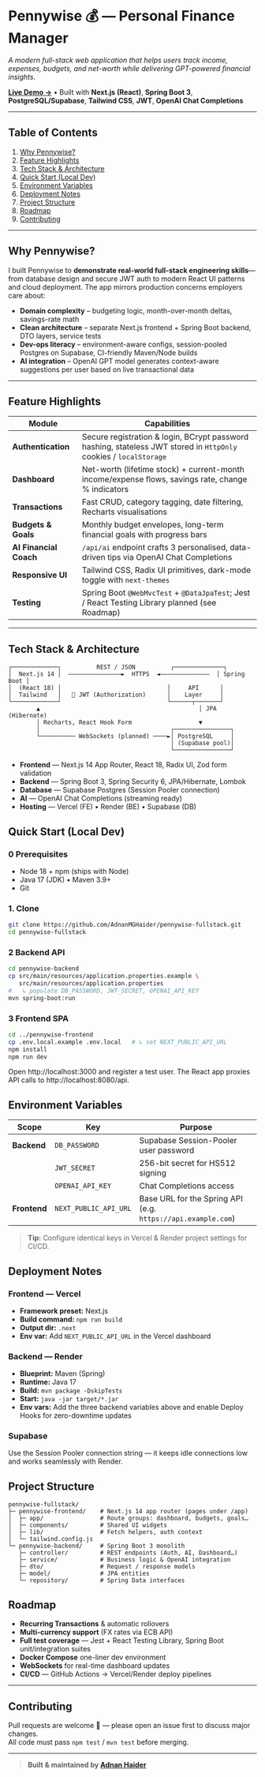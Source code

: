 # Pennywise 💰 — Personal Finance Manager
*A modern full-stack web application that helps users track income, expenses, budgets, and net-worth while delivering GPT-powered financial insights.*

[**Live&nbsp;Demo →**](https://pennywise-fullstack.vercel.app/) • Built with **Next.js (React)**, **Spring Boot 3**, **PostgreSQL/Supabase**, **Tailwind CSS**, **JWT**, **OpenAI Chat Completions**

---

## Table of Contents
1. [Why Pennywise?](#why-pennywise)
2. [Feature Highlights](#feature-highlights)
3. [Tech Stack & Architecture](#tech-stack--architecture)
4. [Quick Start (Local Dev)](#quick-start-local-dev)
5. [Environment Variables](#environment-variables)
6. [Deployment Notes](#deployment-notes)
7. [Project Structure](#project-structure)
8. [Roadmap](#roadmap)
9. [Contributing](#contributing)

---

## Why Pennywise?
I built Pennywise to **demonstrate real-world full-stack engineering skills**—from database design and secure JWT auth to modern React UI patterns and cloud deployment. The app mirrors production concerns employers care about:

* **Domain complexity** – budgeting logic, month-over-month deltas, savings-rate math  
* **Clean architecture** – separate Next.js frontend + Spring Boot backend, DTO layers, service tests  
* **Dev-ops literacy** – environment-aware configs, session-pooled Postgres on Supabase, CI-friendly Maven/Node builds  
* **AI integration** – OpenAI GPT model generates context-aware suggestions per user based on live transactional data  

---

## Feature Highlights

| Module | Capabilities |
|--------|--------------|
| **Authentication** | Secure registration & login, BCrypt password hashing, stateless JWT stored in `HttpOnly` cookies / `localStorage` |
| **Dashboard** | Net-worth (lifetime stock) + current-month income/expense flows, savings rate, change % indicators |
| **Transactions** | Fast CRUD, category tagging, date filtering, Recharts visualisations |
| **Budgets & Goals** | Monthly budget envelopes, long-term financial goals with progress bars |
| **AI Financial Coach** | `/api/ai` endpoint crafts 3 personalised, data-driven tips via OpenAI Chat Completions |
| **Responsive UI** | Tailwind CSS, Radix UI primitives, dark-mode toggle with `next-themes` |
| **Testing** | Spring Boot `@WebMvcTest` + `@DataJpaTest`; Jest / React Testing Library planned (see Roadmap) |

---

## Tech Stack & Architecture
```text
┌─────────────┐          REST / JSON          ┌──────────────┐
│  Next.js 14 │  ———————————————►  HTTPS  ◄——————————————  │ Spring Boot │
│  (React 18) │                              │     API      │
│  Tailwind   │   🔑 JWT (Authorization)      │    Layer     │
└─────────────┘                              └──────┬───────┘
        ▲                                             │ JPA (Hibernate)
        │ Recharts, React Hook Form                   ▼
        │                                     ┌────────────────┐
        └────────── WebSockets (planned) ────►│ PostgreSQL     │
                                              │ (Supabase pool)│
                                              └────────────────┘
```
- **Frontend** — Next.js 14 App Router, React 18, Radix UI, Zod form validation
- **Backend** — Spring Boot 3, Spring Security 6, JPA/Hibernate, Lombok
- **Database** — Supabase Postgres (Session Pooler connection)
- **AI** — OpenAI Chat Completions (streaming ready)
- **Hosting** — Vercel (FE) • Render (BE) • Supabase (DB)

## Quick Start (Local Dev)
### 0 Prerequisites
- Node 18 + npm (ships with Node)  
- Java 17 (JDK) • Maven 3.9+  
- Git

### 1. Clone
```bash
git clone https://github.com/AdnanMGHaider/pennywise-fullstack.git
cd pennywise-fullstack
```

### 2 Backend API
```bash
cd pennywise-backend
cp src/main/resources/application.properties.example \
   src/main/resources/application.properties
#   ↳ populate DB_PASSWORD, JWT_SECRET, OPENAI_API_KEY
mvn spring-boot:run
```

### 3 Frontend SPA
```bash
cd ../pennywise-frontend
cp .env.local.example .env.local   # ↳ set NEXT_PUBLIC_API_URL
npm install
npm run dev
```

Open http://localhost:3000 and register a test user.
The React app proxies API calls to http://localhost:8080/api.

## Environment Variables

| Scope      | Key                   | Purpose                                                  |
|------------|-----------------------|----------------------------------------------------------|
| **Backend**  | `DB_PASSWORD`         | Supabase Session-Pooler user password                    |
|            | `JWT_SECRET`          | 256-bit secret for HS512 signing                         |
|            | `OPENAI_API_KEY`      | Chat Completions access                                  |
| **Frontend** | `NEXT_PUBLIC_API_URL` | Base URL for the Spring API (e.g. `https://api.example.com`) |

> **Tip:** Configure identical keys in Vercel & Render project settings for CI/CD.  

## Deployment Notes

### Frontend — Vercel
- **Framework preset:** Next.js  
- **Build command:** `npm run build`  
- **Output dir:** `.next`  
- **Env var:** Add `NEXT_PUBLIC_API_URL` in the Vercel dashboard

### Backend — Render
- **Blueprint:** Maven (Spring)  
- **Runtime:** Java 17  
- **Build:** `mvn package -DskipTests`  
- **Start:** `java -jar target/*.jar`  
- **Env vars:** Add the three backend variables above and enable Deploy Hooks for zero-downtime updates

### Supabase
Use the Session Pooler connection string — it keeps idle connections low and works seamlessly with Render.

## Project Structure

```text
pennywise-fullstack/
├─ pennywise-frontend/    # Next.js 14 app router (pages under /app)
│  ├─ app/                # Route groups: dashboard, budgets, goals…
│  ├─ components/         # Shared UI widgets
│  ├─ lib/                # Fetch helpers, auth context
│  └─ tailwind.config.js
└─ pennywise-backend/     # Spring Boot 3 monolith
   ├─ controller/         # REST endpoints (Auth, AI, Dashboard…)
   ├─ service/            # Business logic & OpenAI integration
   ├─ dto/                # Request / response models
   ├─ model/              # JPA entities
   └─ repository/         # Spring Data interfaces
```

## Roadmap
- **Recurring Transactions** & automatic rollovers  
- **Multi-currency support** (FX rates via ECB API)  
- **Full test coverage** — Jest + React Testing Library, Spring Boot unit/integration suites  
- **Docker Compose** one-liner dev environment  
- **WebSockets** for real-time dashboard updates  
- **CI/CD** — GitHub Actions → Vercel/Render deploy pipelines  

---

## Contributing
Pull requests are welcome 🙌 — please open an issue first to discuss major changes.  
All code must pass `npm test` / `mvn test` before merging.

---

> **Built & maintained by [Adnan Haider](https://www.linkedin.com/in/adnan-haider-dev/)**  

